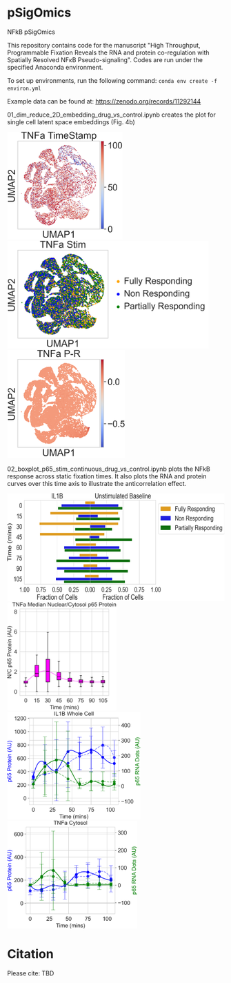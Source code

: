 # pSigOmics
NFkB pSigOmics

This repository contains code for the manuscript "High Throughput, Programmable Fixation Reveals the RNA and protein co-regulation with Spatially Resolved NFκB Pseudo-signaling". Codes are run under the specified Anaconda environment.

To set up environments, run the following command: `conda env create -f environ.yml`

Example data can be found at: https://zenodo.org/records/11292144

01_dim_reduce_2D_embedding_drug_vs_control.ipynb creates the plot for single cell latent space embeddings (Fig. 4b)

<img src="https://github.com/coskunlab/pSigOmics/blob/main/figures/TNFa_time.png" height="250"> <img src="https://github.com/coskunlab/pSigOmics/blob/main/figures/TNFa_stim.png" height="250"> <img src="https://github.com/coskunlab/pSigOmics/blob/main/figures/TNFa_P-R.png" height="250">

02_boxplot_p65_stim_continuous_drug_vs_control.ipynb plots the NFkB response across static fixation times. It also plots the RNA and protein curves over this time axis to illustrate the anticorrelation effect.

<img src="https://github.com/coskunlab/pSigOmics/blob/main/figures/IL1B_CellCounts_norm.png" height="250"> <img src="https://github.com/coskunlab/pSigOmics/blob/main/figures/TNFa_MedianNucCytoRatio_IQR.png" height="250">
<img src="https://github.com/coskunlab/pSigOmics/blob/main/figures/IL1B_WholeCell.png" height="250"> <img src="https://github.com/coskunlab/pSigOmics/blob/main/figures/TNFa_Cytosol.png" height="250">

# Citation

Please cite: TBD
